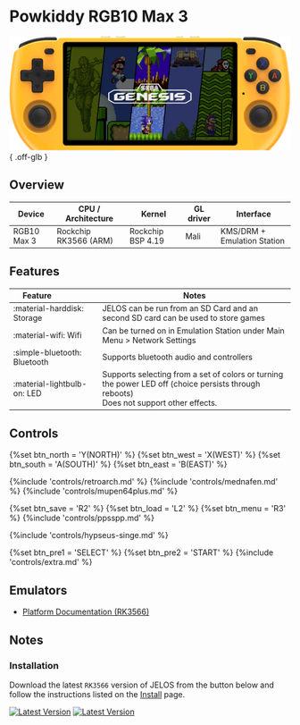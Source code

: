 # Powkiddy RGB10 Max 3

![](../../_inc/images/devices/powkiddy-rgb10max3.png){ .off-glb }

## Overview

| Device | CPU / Architecture | Kernel | GL driver | Interface |
| -- | -- | -- | -- | -- |
| RGB10 Max 3 | Rockchip RK3566 (ARM) | Rockchip BSP 4.19 | Mali | KMS/DRM + Emulation Station |

## Features

| Feature&nbsp;&nbsp;&nbsp;&nbsp;&nbsp;&nbsp;&nbsp;&nbsp;&nbsp;&nbsp;&nbsp;&nbsp;&nbsp;&nbsp;&nbsp;&nbsp; | Notes |
| -- | -- |
| :material-harddisk: Storage | JELOS can be run from an SD Card and an second SD card can be used to store games |
| :material-wifi: Wifi | Can be turned on in Emulation Station under Main Menu > Network Settings |
| :simple-bluetooth: Bluetooth | Supports bluetooth audio and controllers |
| :material-lightbulb-on: LED | Supports selecting from a set of colors or turning the power LED off (choice persists through reboots) <br> Does not support other effects. |

## Controls

{%set btn_north = 'Y(NORTH)' %}
{%set btn_west = 'X(WEST)' %}
{%set btn_south = 'A(SOUTH)' %}
{%set btn_east = 'B(EAST)' %}

{%include 'controls/retroarch.md' %}
{%include 'controls/mednafen.md' %}
{%include 'controls/mupen64plus.md' %}

{%set btn_save = 'R2' %}
{%set btn_load = 'L2' %}
{%set btn_menu = 'R3' %}
{%include 'controls/ppsspp.md' %}

{%include 'controls/hypseus-singe.md' %}

{%set btn_pre1 = 'SELECT' %}
{%set btn_pre2 = 'START' %}
{%include 'controls/extra.md' %}

## Emulators

- [Platform Documentation (RK3566)](https://github.com/JustEnoughLinuxOS/distribution/blob/main/documentation/PER_DEVICE_DOCUMENTATION/RK3566)

## Notes

### Installation

Download the latest `RK3566` version of JELOS from the button below and follow the instructions listed on the [Install](../../../play/install/) page.

[![Latest Version](https://img.shields.io/github/release/JustEnoughLinuxOS/distribution.svg?labelColor=111111&color=5998FF&label=Latest&style=flat#only-light)](https://github.com/JustEnoughLinuxOS/distribution/releases/latest)
[![Latest Version](https://img.shields.io/github/release/JustEnoughLinuxOS/distribution.svg?labelColor=dddddd&color=5998FF&label=Latest&style=flat#only-dark)](https://github.com/JustEnoughLinuxOS/distribution/releases/latest)
